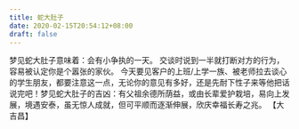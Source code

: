 ```yaml
---
title: 蛇大肚子
date: 2020-02-15T20:54:12+08:00
draft: false
---
```


梦见蛇大肚子意味着：会有小争执的一天。
交谈时说到一半就打断对方的行为，容易被认定你是个嚣张的家伙。
今天要见客户的上班/上学一族、被老师拉去谈心的学生朋友，都要注意这一点，无论你的意见有多好，还是先耐下性子来等他把话说完吧！梦见蛇大肚子的吉凶：有父祖余德所荫益，或由长辈爱护栽培，易向上发展，境遇安泰，虽无惊人成就，但可平顺而逐渐伸展，欣庆幸福长寿之兆。
【大吉昌】